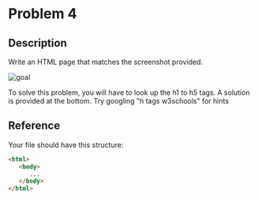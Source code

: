 # Problem 4

## Description

Write an HTML page that matches the screenshot provided.

![goal](screenshot.png)


To solve this problem, you will have to look up the h1 to h5 tags. A solution is provided at the bottom. Try googling "h tags w3schools" for hints

## Reference

Your file should have this structure:

```html
<html>
   <body>
      ...
   </body>
</html>
```
